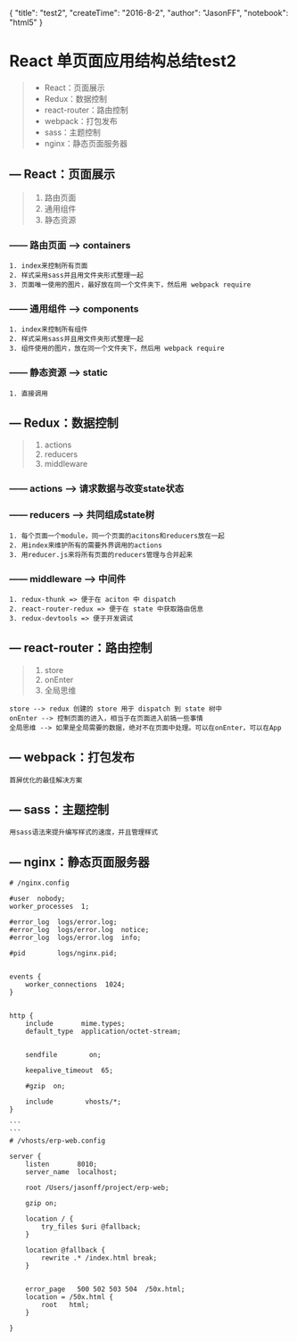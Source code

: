 {
  "title": "test2",
  "createTime": "2016-8-2",
  "author": "JasonFF",
  "notebook": "html5"
}
# React 单页面应用结构总结test2

> - React：页面展示
> - Redux：数据控制
> - react-router：路由控制
> - webpack：打包发布
> - sass：主题控制
> - nginx：静态页面服务器


## — React：页面展示
> 1. 路由页面
> 1. 通用组件
> 1. 静态资源

### —— 路由页面 --> containers

    1. index来控制所有页面
    2. 样式采用sass并且用文件夹形式整理一起
    3. 页面唯一使用的图片，最好放在同一个文件夹下，然后用 webpack require

### —— 通用组件 --> components

    1. index来控制所有组件
    2. 样式采用sass并且用文件夹形式整理一起
    3. 组件使用的图片，放在同一个文件夹下，然后用 webpack require

### —— 静态资源 --> static

    1. 直接调用



## — Redux：数据控制
> 1. actions
> 1. reducers
> 1. middleware


### —— actions --> 请求数据与改变state状态
### —— reducers --> 共同组成state树

    1. 每个页面一个module，同一个页面的acitons和reducers放在一起
    2. 用index来维护所有的需要外界调用的actions
    3. 用reducer.js来将所有页面的reducers管理与合并起来

### —— middleware --> 中间件

    1. redux-thunk => 便于在 aciton 中 dispatch
    2. react-router-redux => 便于在 state 中获取路由信息
    3. redux-devtools => 便于开发调试

## — react-router：路由控制
> 1. store
> 1. onEnter
> 1. 全局思维


    store --> redux 创建的 store 用于 dispatch 到 state 树中
    onEnter --> 控制页面的进入，相当于在页面进入前搞一些事情
    全局思维 --> 如果是全局需要的数据，绝对不在页面中处理。可以在onEnter，可以在App


## — webpack：打包发布
    首屏优化的最佳解决方案



## — sass：主题控制
    用sass语法来提升编写样式的速度，并且管理样式

## — nginx：静态页面服务器


    # /nginx.config

    #user  nobody;
    worker_processes  1;

    #error_log  logs/error.log;
    #error_log  logs/error.log  notice;
    #error_log  logs/error.log  info;

    #pid        logs/nginx.pid;


    events {
        worker_connections  1024;
    }


    http {
        include       mime.types;
        default_type  application/octet-stream;


        sendfile        on;

        keepalive_timeout  65;

        #gzip  on;

        include        vhosts/*;
    }

    ```
    ```
    # /vhosts/erp-web.config

    server {
        listen       8010;
        server_name  localhost;

        root /Users/jasonff/project/erp-web;

        gzip on;

        location / {
            try_files $uri @fallback;
        }

        location @fallback {
            rewrite .* /index.html break;
        }


        error_page   500 502 503 504  /50x.html;
        location = /50x.html {
            root   html;
        }

    }
